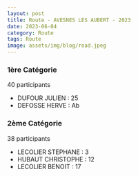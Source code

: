 ```yaml
---
layout: post
title: Route - AVESNES LES AUBERT - 2023
date: 2023-06-04
category: Route
tags: Route
image: assets/img/blog/road.jpeg
---
```


### 1ère Catégorie
40 participants
- DUFOUR JULIEN : 25
- DEFOSSE HERVE : Ab

### 2ème Catégorie
38 participants
- LECOLIER STEPHANE : 3
- HUBAUT CHRISTOPHE : 12
- LECOLIER BENOIT : 17
